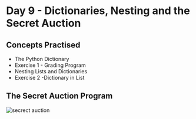 <h1>Day 9 - Dictionaries, Nesting and the Secret Auction</h1>
<h2>Concepts Practised</h2>
<ul>
  <li>The Python Dictionary</li>
  <li>Exercise 1 - Grading Program</li>
  <li>Nesting Lists and Dictionaries</li>
  <li>Exercise 2 -Dictionary in List</li>
</ul>
<h2>The Secret Auction Program</h2>

![secrect auction](https://github.com/G-Padmavathy/100-days-of-python/assets/96161598/843a8068-4df0-484c-a7bd-877418889c12)

